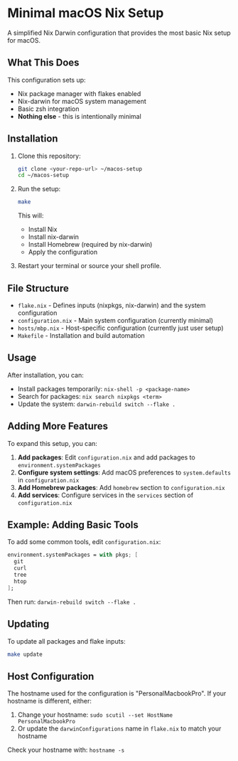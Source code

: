 # Minimal macOS Nix Setup

A simplified Nix Darwin configuration that provides the most basic Nix setup for macOS.

## What This Does

This configuration sets up:
- Nix package manager with flakes enabled
- Nix-darwin for macOS system management
- Basic zsh integration
- **Nothing else** - this is intentionally minimal

## Installation

1. Clone this repository:
   ```bash
   git clone <your-repo-url> ~/macos-setup
   cd ~/macos-setup
   ```

2. Run the setup:
   ```bash
   make
   ```

   This will:
   - Install Nix
   - Install nix-darwin
   - Install Homebrew (required by nix-darwin)
   - Apply the configuration

3. Restart your terminal or source your shell profile.

## File Structure

- `flake.nix` - Defines inputs (nixpkgs, nix-darwin) and the system configuration
- `configuration.nix` - Main system configuration (currently minimal)
- `hosts/mbp.nix` - Host-specific configuration (currently just user setup)
- `Makefile` - Installation and build automation

## Usage

After installation, you can:

- Install packages temporarily: `nix-shell -p <package-name>`
- Search for packages: `nix search nixpkgs <term>`
- Update the system: `darwin-rebuild switch --flake .`

## Adding More Features

To expand this setup, you can:

1. **Add packages**: Edit `configuration.nix` and add packages to `environment.systemPackages`
2. **Configure system settings**: Add macOS preferences to `system.defaults` in `configuration.nix`
3. **Add Homebrew packages**: Add `homebrew` section to `configuration.nix`
4. **Add services**: Configure services in the `services` section of `configuration.nix`

## Example: Adding Basic Tools

To add some common tools, edit `configuration.nix`:

```nix
environment.systemPackages = with pkgs; [
  git
  curl
  tree
  htop
];
```

Then run: `darwin-rebuild switch --flake .`

## Updating

To update all packages and flake inputs:
```bash
make update
```

## Host Configuration

The hostname used for the configuration is "PersonalMacbookPro". If your hostname is different, either:
1. Change your hostname: `sudo scutil --set HostName PersonalMacbookPro`
2. Or update the `darwinConfigurations` name in `flake.nix` to match your hostname

Check your hostname with: `hostname -s`
